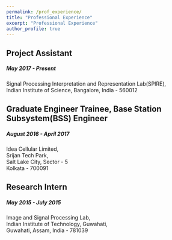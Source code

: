 ```yaml
---
permalink: /prof_experience/
title: "Professional Experience"
excerpt: "Professional Experience"
author_profile: true
---
```


Project Assistant
---
##### May 2017 - Present <br/>
Signal Processing Interpretation and Representation Lab(SPIRE),<br/>
Indian Institute of Science, Bangalore, India - 560012

Graduate Engineer Trainee, Base Station Subsystem(BSS) Engineer
---
##### August 2016 - April 2017 <br/>
Idea Cellular Limited,<br/>
Srijan Tech Park,<br/>
Salt Lake City, Sector - 5<br/>
Kolkata - 700091

Research Intern 
---
##### May 2015 - July 2015 <br/>
Image and Signal Processing Lab,<br/>
Indian Institute of Technology, Guwahati,<br/>
Guwahati, Assam, India - 781039
